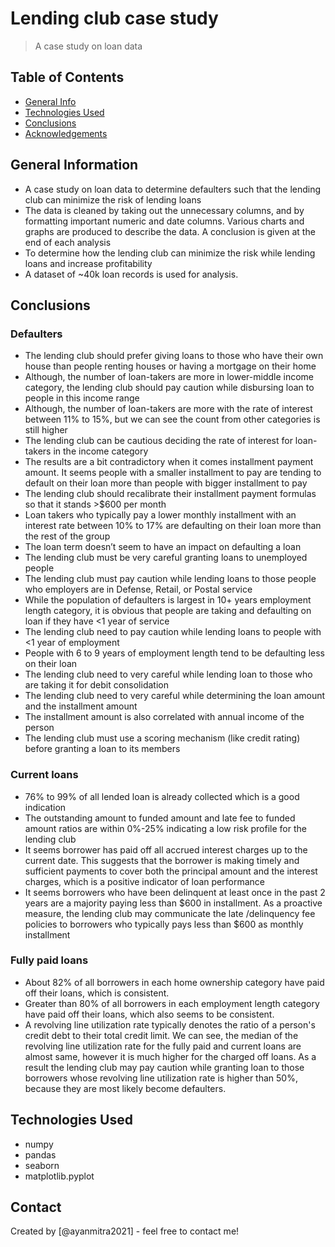 # Lending club case study
> A case study on loan data 

## Table of Contents
* [General Info](#general-information)
* [Technologies Used](#technologies-used)
* [Conclusions](#conclusions)
* [Acknowledgements](#acknowledgements)

<!-- You can include any other section that is pertinent to your problem -->

## General Information
- A case study on loan data to determine defaulters such that the lending club can minimize the risk of lending loans
- The data is cleaned by taking out the unnecessary columns, and by formatting important numeric and date columns. Various charts and graphs are produced to describe the data. A conclusion is given at the end of each analysis
- To determine how the lending club can minimize the risk while lending loans and increase profitability 
- A dataset of ~40k loan records is used for analysis.

<!-- You don't have to answer all the questions - just the ones relevant to your project. -->

## Conclusions
### Defaulters 
- The lending club should prefer giving loans to those who have their own house than people renting houses or having a mortgage on their home
- Although, the number of loan-takers are more in lower-middle income category, the lending club should pay caution while disbursing loan to people in this income range
- Although, the number of loan-takers are more with the rate of interest between 11% to 15%, but we can see the count from other categories is still higher
- The lending club can be cautious deciding the rate of interest for loan-takers in the income category 
- The results are a bit contradictory when it comes installment payment amount. It seems people with a smaller installment to pay are tending to default on their loan more than people with bigger installment to pay
- The lending club should recalibrate their installment payment formulas so that it stands >$600 per month
- Loan takers who typically pay a lower monthly installment with an interest rate between 10% to 17% are defaulting on their loan more than the rest of the group
- The loan term doesn’t seem to have an impact on defaulting a loan
- The lending club must be very careful granting loans to unemployed people
- The lending club must pay caution while lending loans to those people who employers are in Defense, Retail, or Postal service
- While the population of defaulters is largest in 10+ years employment length category, it is obvious that people are taking and defaulting on loan if they have <1 year of service
- The lending club need to pay caution while lending loans to people with <1 year of employment
- People with 6 to 9 years of employment length tend to be defaulting less on their loan
- The lending club need to very careful while lending loan to those who are taking it for debit consolidation 
- The lending club need to very careful while determining the loan amount and the installment amount 
- The installment amount is also correlated with annual income of the person
- The lending club must use a scoring mechanism (like credit rating) before granting a loan to its members 

### Current loans 
- 76% to 99% of all lended loan is already collected which is a good indication
- The outstanding amount to funded amount and late fee to funded amount ratios are within 0%-25% indicating a low risk profile for the lending club
- It seems borrower has paid off all accrued interest charges up to the current date. This suggests that the borrower is making timely and sufficient payments to cover both the principal amount and the interest charges, which is a positive indicator of loan performance
- It seems borrowers who have been delinquent at least once in the past 2 years are a majority paying less than $600 in installment. As a proactive measure, the lending club may communicate the late /delinquency fee policies to borrowers who typically pays less than $600 as monthly installment

### Fully paid loans 
- About 82% of all borrowers in each home ownership category have paid off their loans, which is consistent.
- Greater than 80% of all borrowers in each employment length category have paid off their loans, which also seems to be consistent. 
- A revolving line utilization rate typically denotes the ratio of a person's credit debt to their total credit limit. We can see, the median of the revolving line utilization rate for the fully paid and current loans are almost same, however it is much higher for the charged off loans. As a result the lending club may pay caution while granting loan to those borrowers whose revolving line utilization rate is higher than 50%, because they are most likely become defaulters.


<!-- You don't have to answer all the questions - just the ones relevant to your project. -->


## Technologies Used
- numpy
- pandas
- seaborn
- matplotlib.pyplot

<!-- As the libraries versions keep on changing, it is recommended to mention the version of library used in this project -->


## Contact
Created by [@ayanmitra2021] - feel free to contact me!


<!-- Optional -->
<!-- ## License -->
<!-- This project is open source and available under the [... License](). -->

<!-- You don't have to include all sections - just the one's relevant to your project -->